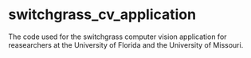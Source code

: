 # switchgrass_cv_application
 The code used for the switchgrass computer vision application for reasearchers at the University of Florida and the University of Missouri.
